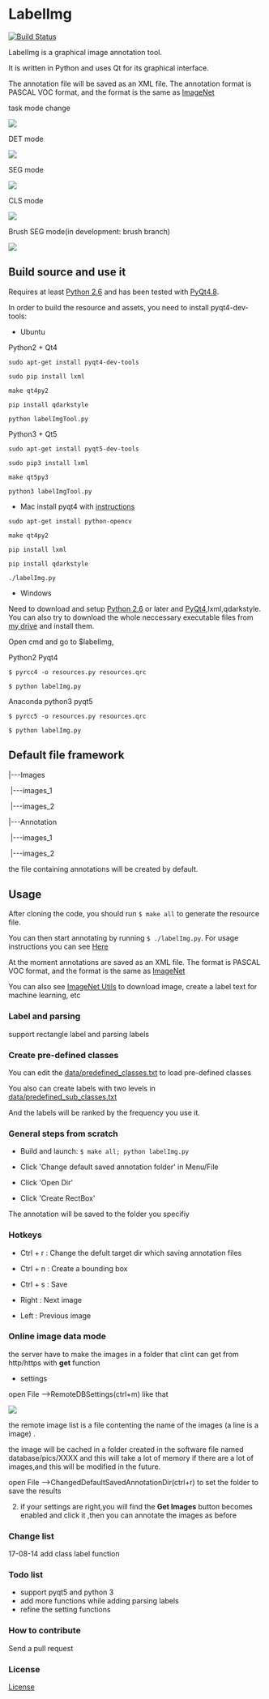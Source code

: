 # LabelImg

[![Build Status](https://travis-ci.org/lzx1413/labelImgPlus.svg?branch=master)](https://travis-ci.org/lzx1413/labelImgPlus)

LabelImg is a graphical image annotation tool.

It is written in Python and uses Qt for its graphical interface.

The annotation file will be saved as an XML file. The annotation format is PASCAL VOC format, and the format is the same as [ImageNet](http://www.image-net.org/)

task mode change

![](screenshot/setting_panel.jpg)

DET mode

![](screenshot/bbox_label.jpg)

SEG mode

![](screenshot/parse_label.jpg)

CLS mode

![](screenshot/cls_task.jpg)

Brush SEG mode(in development: brush branch)

![](screenshot/brush_task.jpg)

## Build source and use it

Requires at least [Python 2.6](http://www.python.org/getit/) and has been tested with [PyQt4.8](http://www.riverbankcomputing.co.uk/software/pyqt/intro).

In order to build the resource and assets, you need to install pyqt4-dev-tools:

* Ubuntu

Python2 + Qt4

`sudo apt-get install pyqt4-dev-tools`

`sudo pip install lxml`

`make qt4py2`

`pip install qdarkstyle`

`python labelImgTool.py`

Python3 + Qt5

`sudo apt-get install pyqt5-dev-tools`

`sudo pip3 install lxml`

`make qt5py3`

`python3 labelImgTool.py`
* Mac
   install pyqt4 with [instructions](https://robonobodojo.wordpress.com/2017/02/08/installing-pyqt4-on-mac-osx/)

`sudo apt-get install python-opencv`

`make qt4py2`

`pip install lxml`

`pip install qdarkstyle`

`./labelImg.py`

* Windows

Need to download and setup [Python 2.6](https://www.python.org/downloads/windows/) or later and [PyQt4](https://www.riverbankcomputing.com/software/pyqt/download),lxml,qdarkstyle. You can also try to download the whole neccessary executable files from [my drive](https://copy.com/oyYjFzJwPb4tKl93) and install them.

Open cmd and go to $labelImg, 

Python2 Pyqt4

`$ pyrcc4 -o resources.py resources.qrc`

`$ python labelImg.py`

Anaconda python3 pyqt5

`$ pyrcc5 -o resources.py resources.qrc`

`$ python labelImg.py`

## Default file framework

|---Images

​         |---images_1

​         |---images_2

|---Annotation

​          |---images_1

​          |---images_2        

the file containing annotations will be created by default.

## Usage
After cloning the code, you should run `$ make all` to generate the resource file.

You can then start annotating by running `$ ./labelImg.py`. For usage
instructions you can see [Here](https://youtu.be/p0nR2YsCY_U)

At the moment annotations are saved as an XML file. The format is PASCAL VOC format, and the format is the same as [ImageNet](http://www.image-net.org/)

You can also see [ImageNet Utils](https://github.com/tzutalin/ImageNet_Utils) to download image, create a label text for machine learning, etc

### Label and  parsing

support rectangle label and parsing labels

### Create pre-defined classes

You can edit the [data/predefined_classes.txt](https://github.com/tzutalin/labelImg/blob/master/data/predefined_classes.txt) to load pre-defined classes

You also can create labels with two levels in [data/predefined_sub_classes.txt](https://github.com/lzx1413/labelImg/blob/master/data/predefined_sub_classes.txt) 

And the labels will be ranked by the frequency you use it.

### General steps from scratch

* Build and launch: `$ make all; python labelImg.py`

* Click 'Change default saved annotation folder' in Menu/File

* Click 'Open Dir'

* Click 'Create RectBox'

The annotation will be saved to the folder you specifiy

### Hotkeys

* Ctrl + r : Change the defult target dir which saving annotation files

* Ctrl + n : Create a bounding box

* Ctrl + s : Save

* Right : Next image

* Left : Previous image

### Online image data mode

the server have to make the images in a folder that clint can get from http/https with **get** function

* settings

open File -->RemoteDBSettings(ctrl+m) like that

![](screenshot/remote_settings.JPG)

the remote image list is a file contenting the name of the images (a line is a image) .

the image will be cached in a folder created in the software file named database/pics/XXXX and this will take a lot of memory if there are a lot of images,and this will be modified in the future.

open File   -->ChangedDefaultSavedAnnotationDir(ctrl+r) to set the folder to save the results

2. if your settings are right,you will find the **Get Images** button becomes enabled and click it ,then you can annotate the images as before

### Change list
17-08-14  add class label function

### Todo list
* support pyqt5 and python 3
* add more functions while adding parsing labels
* refine the setting functions

### How to contribute
Send a pull request

### License
[License](LICENSE.md)
